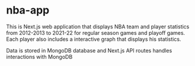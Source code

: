 # nba-app
This is Next.js web application that displays NBA team and player statistics from 2012-2013 to 2021-22 for regular season games and playoff games. Each player also includes a interactive graph that displays his statistics.

Data is stored in MongoDB database and Next.js API routes handles interactions with MongoDB
